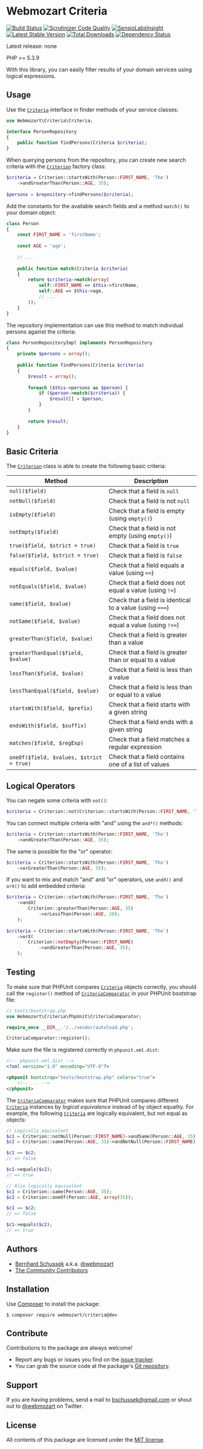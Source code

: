 Webmozart Criteria
==================

[![Build Status](https://travis-ci.org/webmozart/criteria.svg?branch=master)](https://travis-ci.org/webmozart/criteria)
[![Scrutinizer Code Quality](https://scrutinizer-ci.com/g/webmozart/criteria/badges/quality-score.png?b=master)](https://scrutinizer-ci.com/g/webmozart/criteria/?branch=master)
[![SensioLabsInsight](https://insight.sensiolabs.com/projects/00d2acd0-d0b7-458f-abca-278f79f0c2ed/mini.png)](https://insight.sensiolabs.com/projects/00d2acd0-d0b7-458f-abca-278f79f0c2ed)
[![Latest Stable Version](https://poser.pugx.org/webmozart/criteria/v/stable.svg)](https://packagist.org/packages/webmozart/criteria)
[![Total Downloads](https://poser.pugx.org/webmozart/criteria/downloads.svg)](https://packagist.org/packages/webmozart/criteria)
[![Dependency Status](https://www.versioneye.com/php/webmozart:criteria/1.0.0/badge.svg)](https://www.versioneye.com/php/webmozart:criteria/1.0.0)

Latest release: none

PHP >= 5.3.9

With this library, you can easily filter results of your domain services using
logical expressions.

Usage
-----

Use the [`Criteria`] interface in finder methods of your service classes:

```php
use Webmozart\Criteria\Criteria;

interface PersonRepository
{
    public function findPersons(Criteria $criteria);
}
```

When querying persons from the repository, you can create new search criteria
with the [`Criterion`] factory class:

```php
$criteria = Criterion::startsWith(Person::FIRST_NAME, 'Tho')
    ->andGreaterThan(Person::AGE, 35);
    
$persons = $repository->findPersons($criteria);
```

Add the constants for the available search fields and a method `match()` to
your domain object:

```php
class Person
{
    const FIRST_NAME = 'firstName';
    
    const AGE = 'age';
    
    // ...
    
    public function match(Criteria $criteria)
    {
        return $criteria->match(array(
            self::FIRST_NAME => $this->firstName,
            self::AGE => $this->age,
            // ...
        ));
    }
}
```

The repository implementation can use this method to match individual persons
against the criteria:

```php
class PersonRepositoryImpl implements PersonRepository
{
    private $persons = array();
    
    public function findPersons(Criteria $criteria)
    {
        $result = array();
        
        foreach ($this->persons as $person) {
            if ($person->match($criteria)) {
                $result[] = $person;
            }
        }
        
        return $result;
    }
}
```

Basic Criteria
--------------

The [`Criterion`] class is able to create the following basic criteria:

Method                                      | Description
------------------------------------------- | --------------------------------------------------------
`null($field)`                              | Check that a field is `null` 
`notNull($field)`                           | Check that a field is not `null` 
`isEmpty($field)`                           | Check that a field is empty (using `empty()`) 
`notEmpty($field)`                          | Check that a field is not empty (using `empty()`) 
`true($field, $strict = true)`              | Check that a field is `true` 
`false($field, $strict = true)`             | Check that a field is `false`
`equals($field, $value)`                    | Check that a field equals a value (using `==`) 
`notEquals($field, $value)`                 | Check that a field does not equal a value (using `!=`) 
`same($field, $value)`                      | Check that a field is identical to a value (using `===`) 
`notSame($field, $value)`                   | Check that a field does not equal a value (using `!==`) 
`greaterThan($field, $value)`               | Check that a field is greater than a value 
`greaterThanEqual($field, $value)`          | Check that a field is greater than or equal to a value 
`lessThan($field, $value)`                  | Check that a field is less than a value 
`lessThanEqual($field, $value)`             | Check that a field is less than or equal to a value 
`startsWith($field, $prefix)`               | Check that a field starts with a given string 
`endsWith($field, $suffix)`                 | Check that a field ends with a given string 
`matches($field, $regExp)`                  | Check that a field matches a regular expression 
`oneOf($field, $values, $strict = true)`    | Check that a field contains one of a list of values

Logical Operators
-----------------

You can negate some criteria with `not()`:

```php
$criteria = Criterion::not(Criterion::startsWith(Person::FIRST_NAME, 'Tho'));
```

You can connect multiple criteria with "and" using the `and*()` methods:

```php
$criteria = Criterion::startsWith(Person::FIRST_NAME, 'Tho')
    ->andGreaterThan(Person::AGE, 35);
```

The same is possible for the "or" operator:

```php
$criteria = Criterion::startsWith(Person::FIRST_NAME, 'Tho')
    ->orGreaterThan(Person::AGE, 35);
```

If you want to mix and match "and" and "or" operators, use `andX()` and `orX()`
to add embedded criteria:

```php
$criteria = Criterion::startsWith(Person::FIRST_NAME, 'Tho')
    ->andX(
        Criterion::greaterThan(Person::AGE, 35)
            ->orLessThan(Person::AGE, 20);
    );
    
$criteria = Criterion::startsWith(Person::FIRST_NAME, 'Tho')
    ->orX(
        Criterion::notEmpty(Person::FIRST_NAME)
            ->andGreaterThan(Person::AGE, 35);
    );
```

Testing
-------

To make sure that PHPUnit compares [`Criteria`] objects correctly, you should 
call the `register()` method of [`CriteriaComparator`] in your PHPUnit
bootstrap file:

```php
// tests/bootstrap.php
use Webmozart\Criteria\PhpUnit\CriteriaComparator;

require_once __DIR__.'/../vendor/autoload.php';

CriteriaComparator::register();
```

Make sure the file is registered correctly in `phpunit.xml.dist`:

```xml
<!-- phpunit.xml.dist -->
<?xml version="1.0" encoding="UTF-8"?>

<phpunit bootstrap="tests/bootstrap.php" colors="true">
    <!-- ... -->
</phpunit>
```

The [`CriteriaComparator`] makes sure that PHPUnit compares different 
[`Criteria`] instances by *logical equivalence* instead of by object equality. 
For example, the following [`Criteria`] are logically equivalent, but not equal 
as objects:
 
```php
// Logically equivalent
$c1 = Criterion::notNull(Person::FIRST_NAME)->andSame(Person::AGE, 35);
$c2 = Criterion::same(Person::AGE, 35)->andNotNull(Person::FIRST_NAME);

$c1 == $c2;
// => false

$c1->equals($c2);
// => true

// Also logically equivalent
$c1 = Criterion::same(Person::AGE, 35);
$c2 = Criterion::oneOf(Person::AGE, array(35));

$c1 == $c2;
// => false

$c1->equals($c2);
// => true
```

Authors
-------

* [Bernhard Schussek] a.k.a. [@webmozart]
* [The Community Contributors]

Installation
------------

Use [Composer] to install the package:

```
$ composer require webmozart/criteria@dev
```

Contribute
----------

Contributions to the package are always welcome!

* Report any bugs or issues you find on the [issue tracker].
* You can grab the source code at the package's [Git repository].

Support
-------

If you are having problems, send a mail to bschussek@gmail.com or shout out to
[@webmozart] on Twitter.

License
-------

All contents of this package are licensed under the [MIT license].

[Composer]: https://getcomposer.org
[Bernhard Schussek]: http://webmozarts.com
[The Community Contributors]: https://github.com/webmozart/criteria/graphs/contributors
[issue tracker]: https://github.com/webmozart/criteria
[Git repository]: https://github.com/webmozart/criteria
[@webmozart]: https://twitter.com/webmozart
[MIT license]: LICENSE
[`Criteria`]: src/Criteria.php
[`Criterion`]: src/Criterion.php
[`CriteriaComparator`]: src/PhpUnit/CriteriaComparator.php
